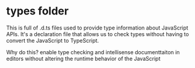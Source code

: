 # types folder
This is full of .d.ts files used to provide type information about JavaScript APIs. It's a declaration file that allows us to check types without having to convert the JavaScript to TypeScript.

Why do this? enable type checking and intellisense documenttaiton in editors without altering the runtime behavior of the JavaScript